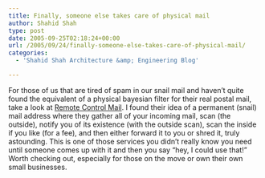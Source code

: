 ```yaml
---
title: Finally, someone else takes care of physical mail
author: Shahid Shah
type: post
date: 2005-09-25T02:18:24+00:00
url: /2005/09/24/finally-someone-else-takes-care-of-physical-mail/
categories:
  - 'Shahid Shah Architecture &amp; Engineering Blog'

---
```

For those of us that are tired of spam in our snail mail and haven&#8217;t quite found the equivalent of a physical bayesian filter for their real postal mail, take a look at [Remote Control Mail][1]. I found their idea of a permanent (snail) mail address where they gather all of your incoming mail, scan (the outside), notify you of its existence (with the outside scan), scan the inside if you like (for a fee), and then either forward it to you or shred it, truly astounding. This is one of those services you didn&#8217;t really know you need until someone comes up with it and then you say &#8220;hey, I could use that!&#8221; Worth checking out, especially for those on the move or own their own small businesses.

 [1]: http://www.remotecontrolmail.com/